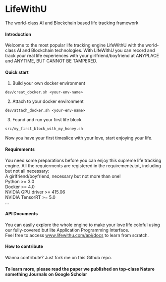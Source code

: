 # LifeWithU
The world-class AI and Blockchain based life tracking framework

#### Introduction
Welcome to the most popular life tracking engine LifeWithU with the world-class AI and Blockchain technologies.
With LifeWithU you can record and track your real life experiences with your girlfriend/boyfriend at ANYPLACE and ANYTIME, BUT CANNOT BE TAMPERED.

#### Quick start
1. Build your own docker environment
```
dev/creat_docker.sh <your-env-name>
```
2. Attach to your docker environment
```
dev/attach_docker.sh <your-env-name>
```
3. Found and run your first life block
```
src/my_first_block_with_my_honey.sh
```
Now you have your first timeslice with your love, start enjoying your life.

#### Requirements
You need some preparations before you can enjoy this supreme life tracking engine.   All the requierments are registered in the requirements.txt, including but not all necessary:  
A girlfriend/boyfriend, necessary but not more than one!  
Python >= 3.0  
Docker >= 4.0  
NVIDIA GPU driver >= 415.06  
NVIDIA TensorRT >= 5.0  
...  

#### API Documents
You can easily explore the whole engine to make your love life coloful using our fully-covered but lite Application Programming Interface.  
Feel free to access www.lifewithu.com/api/docs to learn from scratch.

#### How to contribute
Wanna contribute? Just fork me on this Github repo.

#### To learn more, please read the paper we published on top-class Nature something Journals on Google Scholar
